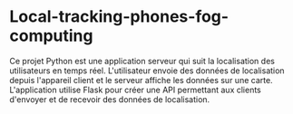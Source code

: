 # Local-tracking-phones-fog-computing
Ce projet Python est une application serveur qui suit la localisation des utilisateurs en temps réel. L'utilisateur envoie des données de localisation depuis l'appareil client et le serveur affiche les données sur une carte. L'application utilise Flask pour créer une API permettant aux clients d'envoyer et de recevoir des données de localisation.
